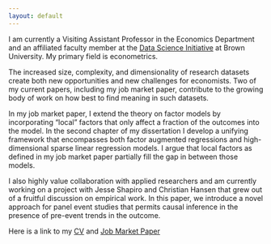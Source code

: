 ```yaml
---
layout: default
---
```


I am currently a Visiting Assistant Professor in the Economics Department and an affiliated faculty member at the [Data Science Initiative](https://www.brown.edu/initiatives/data-science/) at Brown University. My primary field is econometrics.

The increased size, complexity, and dimensionality of research datasets create both new opportunities and new challenges for economists. Two of my current papers, including my job market paper, contribute to the growing body of work on how best to find meaning in such datasets.

In my job market paper, I extend the theory on factor models by incorporating “local” factors that only affect a fraction of the outcomes into the model. In the second chapter of my dissertation I develop a unifying framework that encompasses both factor augmented regressions and high-dimensional sparse linear regression models. I argue that local factors as defined in my job market paper partially fill the gap in between those models. 

I also highly value collaboration with applied researchers and am currently working on a project with Jesse Shapiro and Christian Hansen that grew out of a fruitful discussion on empirical work. In this paper, we introduce a novel approach for panel event studies that permits causal inference in the presence of pre-event trends in the outcome.

Here is a link to my <a href="https://docs.google.com/gview?url=https://simonfreyaldenhoven.github.io/CV/CV_Simon_Freyaldenhoven.pdf&embedded=true" target="_blank">CV</a> and <a href="https://docs.google.com/gview?url=https://simonfreyaldenhoven.github.io/papers/Freyaldenhoven_JMP.pdf&embedded=true" target="_blank">Job Market Paper</a>
